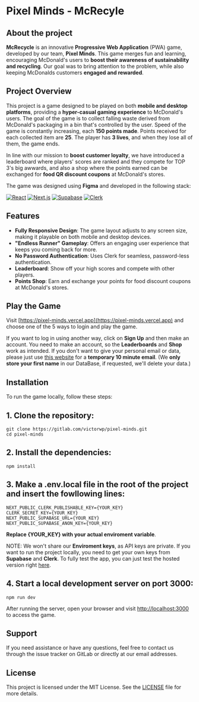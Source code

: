# Pixel Minds - McRecyle

## About the project

**McRecycle** is an innovative **Progressive Web Application** (PWA) game, developed by our team, **Pixel Minds**. This game merges fun and learning, encouraging McDonald's users to **boost their awareness of sustainability and recycling**. Our goal was to bring attention to the problem, while also keeping McDonalds customers **engaged and rewarded**.

## Project Overview

This project is a game designed to be played on both **mobile and desktop platforms**, providing a **hyper-casual gaming experience** to McDonald's users. The goal of the game is to collect falling waste derived from McDonald's packaging in a bin that's controlled by the user. Speed of the game is constantly increasing, each **150 points made**. Points received for each collected item are **25**. The player has **3 lives**, and when they lose all of them, the game ends.

In line with our mission to **boost customer loyalty**, we have introduced a leaderboard where players' scores are ranked and they compete for TOP 3's big awwards, and also a shop where the points earned can be exchanged for **food QR discount coupons** at McDonald's stores.

The game was designed using **Figma** and developed in the following stack:

[![React](https://img.shields.io/badge/React-18-blue)](https://reactjs.org/)
[![Next.js](https://img.shields.io/badge/Next.js-13-lightgrey)](https://nextjs.org/)
[![Supabase](https://img.shields.io/badge/Supabase-2-yellow)](https://supabase.io/)
[![Clerk](https://img.shields.io/badge/Clerk-4-orange)](https://clerk.dev/)

## Features

- **Fully Responsive Design**: The game layout adjusts to any screen size, making it playable on both mobile and desktop devices.
- **"Endless Runner" Gameplay**: Offers an engaging user experience that keeps you coming back for more.
- **No Password Authentication**: Uses Clerk for seamless, password-less authentication.
- **Leaderboard**: Show off your high scores and compete with other players.
- **Points Shop**: Earn and exchange your points for food discount coupons at McDonald's stores.

## Play the Game

Visit [https://pixel-minds.vercel.app](https://pixel-minds.vercel.app) and choose one of the 5 ways to login and play the game.


If you want to log in using another way, click on **Sign Up** and then make an account. You need to make an account, so the **Leaderboards** and **Shop** work as intended. If you don't want to give your personal email or data, please just use [this website](https://10minutemail.com) for a **temporary 10 minute email**. (We **only store your first name** in our DataBase, if requested, we'll delete your data.)

## Installation

To run the game locally, follow these steps:

## 1. Clone the repository:

```shell
git clone https://gitlab.com/victorwp/pixel-minds.git
cd pixel-minds
```

## 2. Install the dependencies:

```shell
npm install
```
## 3. Make a .env.local file in the root of the project and insert the fowllowing lines:

```shell
NEXT_PUBLIC_CLERK_PUBLISHABLE_KEY={YOUR_KEY}
CLERK_SECRET_KEY={YOUR_KEY}
NEXT_PUBLIC_SUPABASE_URL={YOUR_KEY}
NEXT_PUBLIC_SUPABASE_ANON_KEY={YOUR_KEY}
```

**Replace {YOUR_KEY} with your actual enviroment variable**.


NOTE: We won't share our **Enviroment keys**, as API keys are private. If you want to run the project locally, you need to get your own keys from **Supabase** and **Clerk**. To fully test the app, you can just test the hosted version right [here](https://pixel-minds.vercel.app).


## 4. Start a local development server on port 3000:

```shell
npm run dev
```

After running the server, open your browser and visit [http://localhost:3000](http://localhost:3000) to access the game.

## Support

If you need assistance or have any questions, feel free to contact us through the issue tracker on GitLab or directly at our email addresses.

## License

This project is licensed under the MIT License. See the [LICENSE](./LICENSE) file for more details.
